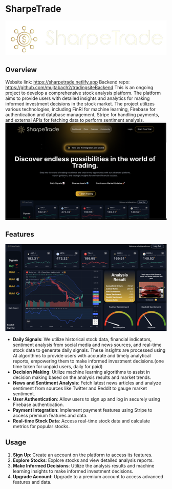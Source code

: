 # SharpeTrade

![logo](./src/images/logo.png)

## Overview

Website link: https://sharpetrade.netlify.app
Backend repo: https://github.com/mujtabach2/tradingsiteBackend
This is an ongoing project to develop a comprehensive stock analysis platform. The platform aims to provide users with detailed insights and analytics for making informed investment decisions in the stock market. The project utilizes various technologies, including FinRl for machine learning, Firebase for authentication and database management, Stripe for handling payments, and external APIs for fetching data to perform sentiment analysis.
![alt text](src/images/homepafe.png)

## Features

![src](src/images/dashboardPic.png)

- **Daily Signals**: We utilize historical stock data, financial indicators, sentiment analysis from social media and news sources, and real-time stock data to generate daily signals. These insights are processed using AI algorithms to provide users with accurate and timely analytical reports, empowering them to make informed investment decisions.(one time token for unpaid users, daily for paid)
- **Decision Making**: Utilize machine learning algorithms to assist in decision making based on the analysis results and market trends.
- **News and Sentiment Analysis**: Fetch latest news articles and analyze sentiment from sources like Twitter and Reddit to gauge market sentiment.
- **User Authentication**: Allow users to sign up and log in securely using Firebase authentication.
- **Payment Integration**: Implement payment features using Stripe to access premium features and data.
- **Real-time Stock Data**: Access real-time stock data and calculate metrics for popular stocks.

## Usage

1. **Sign Up**: Create an account on the platform to access its features.
2. **Explore Stocks**: Explore stocks and view detailed analysis reports.
3. **Make Informed Decisions**: Utilize the analysis results and machine learning insights to make informed investment decisions.
4. **Upgrade Account**: Upgrade to a premium account to access advanced features and data.
